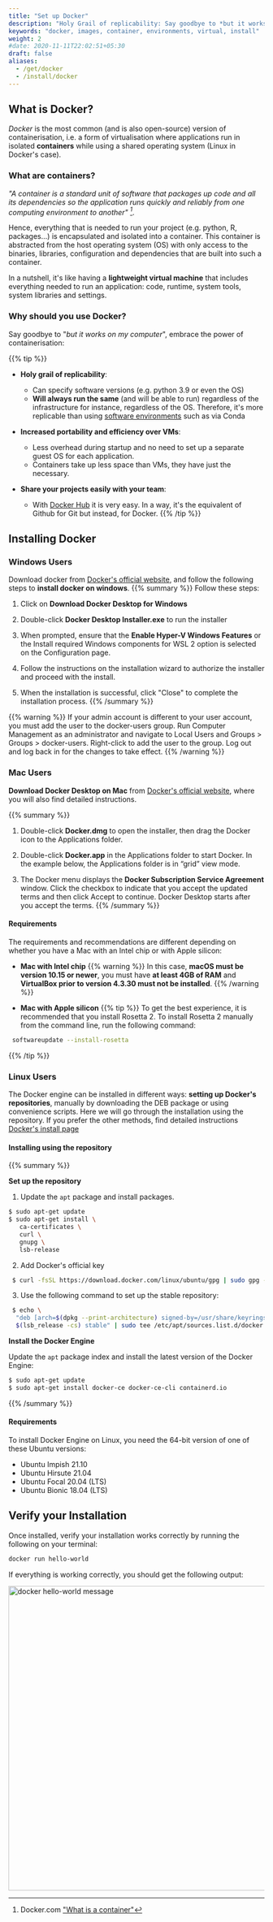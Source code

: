```yaml
---
title: "Set up Docker"
description: "Holy Grail of replicability: Say goodbye to *but it works on my computer*, embrace the power of containerisation"
keywords: "docker, images, container, environments, virtual, install"
weight: 2
#date: 2020-11-11T22:02:51+05:30
draft: false
aliases:
  - /get/docker
  - /install/docker
---
```


## What is Docker?

*Docker* is the most common (and is also open-source) version of containerisation, i.e. a form of virtualisation where applications run in isolated **containers** while using a shared operating system (Linux in Docker's case).

### What are containers?
 <cite>"A container is a standard unit of software that packages up code and all its dependencies so the application runs quickly and reliably from one computing environment to another" [^1]</cite>.  

 Hence, everything that is needed to run your project (e.g. python, R, packages...) is encapsulated and isolated into a container. This container is abstracted from the host operating system (OS) with only access to the binaries, libraries, configuration and dependencies that are built into such a container.

In a nutshell, it's like having a **lightweight virtual machine** that includes everything needed to run an application: code, runtime, system tools, system libraries and settings.

### Why should you use Docker?
Say goodbye to "*but it works on my computer*", embrace the power of containerisation:

{{% tip %}}
- **Holy grail of replicability**:

  - Can specify software versions (e.g. python 3.9 or even the OS)
  - **Will always run the same** (and will be able to run) regardless of the infrastructure for instance, regardless of the OS. Therefore, it's more replicable than using [software environments](https://tilburgsciencehub.com/building-blocks/automate-and-execute-your-work/automate-your-workflow/software-environments/) such as via Conda

- **Increased portability and efficiency over VMs**:
  - Less overhead during startup and no need to set up a separate guest OS for each application.
  - Containers take up less space than VMs, they have just the necessary.

- **Share your projects easily with your team**:
  - With [Docker Hub](https://hub.docker.com/) it is very easy. In a way, it's the equivalent of Github for Git but instead, for Docker.
{{% /tip %}}

## Installing Docker

### Windows Users
Download docker from [Docker's official website](https://docs.docker.com/desktop/windows/install/), and follow the following steps to **install docker on windows**.
{{% summary %}}
Follow these steps:

1. Click on **Download Docker Desktop for Windows**

2. Double-click **Docker Desktop Installer.exe** to run the installer

3. When prompted, ensure that the **Enable Hyper-V Windows Features** or the Install required Windows components for WSL 2 option is selected on the Configuration page.

4. Follow the instructions on the installation wizard to authorize the installer and proceed with the install.

5. When the installation is successful, click "Close" to complete the installation process.
{{% /summary %}}

{{% warning %}}
If your admin account is different to your user account, you must add the user to the docker-users group. Run Computer Management as an administrator and navigate to Local Users and Groups > Groups > docker-users. Right-click to add the user to the group. Log out and log back in for the changes to take effect.
{{% /warning %}}

### Mac Users
**Download Docker Desktop on Mac** from [Docker's official website](https://docs.docker.com/desktop/mac/install/), where you will also find detailed instructions.

{{% summary %}}
1. Double-click **Docker.dmg** to open the installer, then drag the Docker icon to the Applications folder.

2. Double-click **Docker.app** in the Applications folder to start Docker. In the example below, the Applications folder is in “grid” view mode.

3. The Docker menu displays the **Docker Subscription Service Agreement** window. Click the checkbox to indicate that you accept the updated terms and then click Accept to continue. Docker Desktop starts after you accept the terms.
{{% /summary %}}

#### Requirements
The requirements and recommendations are different depending on whether you have a Mac with an Intel chip or with Apple silicon:

  - **Mac with Intel chip**
  {{% warning %}}
  In this case, **macOS must be version 10.15 or newer**, you must have **at least 4GB of RAM** and **VirtualBox prior to version 4.3.30 must not be installed**.
  {{% /warning %}}

  - **Mac with Apple silicon**
  {{% tip %}}
  To get the best experience, it is recommended that you install Rosetta 2. To install Rosetta 2 manually from the command line, run the following command:
  ```bash
   softwareupdate --install-rosetta
  ```
  {{% /tip %}}
### Linux Users
The Docker engine can be installed in different ways: **setting up Docker's repositories**, manually by downloading the DEB package or using convenience scripts. Here we will go through the installation using the repository. If you prefer the other methods, find detailed instructions [Docker's install page](https://docs.docker.com/engine/install/ubuntu/)

#### Installing using the repository
{{% summary %}}

**Set up the repository**
1. Update the `apt` package and install packages.
```bash
$ sudo apt-get update
$ sudo apt-get install \
   ca-certificates \
   curl \
   gnupg \
   lsb-release
```
2. Add Docker's official key
```bash
 $ curl -fsSL https://download.docker.com/linux/ubuntu/gpg | sudo gpg --dearmor -o /usr/share/keyrings/docker-archive-keyring.gpg
```
3. Use the following command to set up the stable repository:
```bash
 $ echo \
  "deb [arch=$(dpkg --print-architecture) signed-by=/usr/share/keyrings/docker-archive-keyring.gpg] https://download.docker.com/linux/ubuntu \
  $(lsb_release -cs) stable" | sudo tee /etc/apt/sources.list.d/docker.list > /dev/null
```
**Install the Docker Engine**

Update the `apt` package index and install the latest version of the Docker Engine:
```bash
$ sudo apt-get update
$ sudo apt-get install docker-ce docker-ce-cli containerd.io
```
{{% /summary %}}
#### Requirements
To install Docker Engine on Linux, you need the 64-bit version of one of these Ubuntu versions:
- Ubuntu Impish 21.10
- Ubuntu Hirsute 21.04
- Ubuntu Focal 20.04 (LTS)
- Ubuntu Bionic 18.04 (LTS)

## Verify your Installation
Once installed, verify your installation works correctly by running the following on your terminal:
``` bash
docker run hello-world
```
If everything is working correctly, you should get the following output:

<img src="../img/verify-installation.png" width="600" alt="docker hello-world message"/>




[^1]:Docker.com ["What is a container"](https://www.docker.com/resources/what-container)
